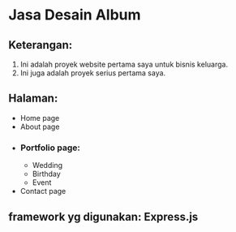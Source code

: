 # Jasa Desain Album
## Keterangan:
  1. Ini adalah proyek website pertama saya untuk bisnis keluarga.
  2. Ini juga adalah proyek serius pertama saya.

## Halaman:
  - Home page
  - About page
  - ### Portfolio page:
    - Wedding
    - Birthday
    - Event
  - Contact page

## framework yg digunakan: Express.js